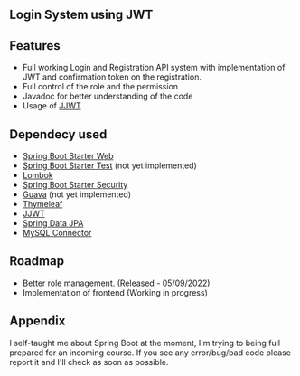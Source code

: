 ## Login System using JWT
## Features

- Full working Login and Registration API system with implementation of JWT and confirmation token on the registration.
- Full control of the role and the permission
- Javadoc for better understanding of the code
- Usage of [JJWT](https://github.com/jwtk/jjwt)


## Dependecy used

- [Spring Boot Starter Web](https://mvnrepository.com/artifact/org.springframework.boot/spring-boot-starter-web)
- [Spring Boot Starter Test](https://mvnrepository.com/artifact/org.springframework.boot/spring-boot-starter-test) (not yet implemented)
- [Lombok](https://mvnrepository.com/artifact/org.projectlombok/lombok)
- [Spring Boot Starter Security](https://mvnrepository.com/artifact/org.springframework.boot/spring-boot-starter-security)
- [Guava](https://mvnrepository.com/artifact/com.google.guava/guava) (not yet implemented)
- [Thymeleaf](https://mvnrepository.com/artifact/org.thymeleaf/thymeleaf)
- [JJWT](https://mvnrepository.com/artifact/io.jsonwebtoken/jjwt-api)
- [Spring Data JPA](https://mvnrepository.com/artifact/org.springframework.data/spring-data-jpa) 
- [MySQL Connector](https://mvnrepository.com/artifact/mysql/mysql-connector-java)

## Roadmap
- Better role management. (Released - 05/09/2022)
- Implementation of frontend (Working in progress)

## Appendix

I self-taught me about Spring Boot at the moment, I'm trying to being full prepared for an incoming course.
If you see any error/bug/bad code please report it and I'll check as soon as possible.



